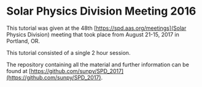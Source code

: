 # Solar Physics Division Meeting 2016

This tutorial was given at the 48th [https://spd.aas.org/meetings](Solar Physics Division)
meeting that took place from August 21-15, 2017 in Portland, OR.

This tutorial consisted of a single 2 hour session.

The repository containing all the material and further information can be found at
[https://github.com/sunpy/SPD_2017](https://github.com/sunpy/SPD_2017).
